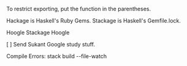 To restrict exporting, put the function in the parentheses.

Hackage is Haskell's Ruby Gems. Stackage is Haskell's Gemfile.lock.

Hoogle
Stackage Hoogle

[ ] Send Sukant Google study stuff.

Compile Errors:
stack build --file-watch

